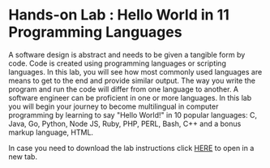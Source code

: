 # Hands-on Lab : Hello World in 11 Programming Languages

A software design is abstract and needs to be given a tangible form by code. Code is created using programming languages or scripting languages. In this lab, you will see how most commonly used languages are means to get to the end and provide similar output. The way you write the program and run the code will differ from one language to another. A software engineer can be proficient in one or more languages. In this lab you will begin your journey to become multilingual in computer programming by learning to say "Hello World!" in 10 popular languages: C, Java, Go, Python, Node JS, Ruby, PHP, PERL, Bash, C++ and a bonus markup language, HTML.

In case you need to download the lab instructions click [HERE](https://cf-courses-data.s3.us.cloud-object-storage.appdomain.cloud/IBM-CS0131EN-SkillsNetwork/labs/Module_3/Hands-on-lab-MultiLanguages.md.html) to open in a new tab.
